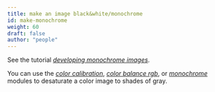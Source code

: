 ```yaml
---
title: make an image black&white/monochrome
id: make-monochrome
weight: 60
draft: false
author: "people"
---
```


See the tutorial [_developing monochrome images_](../guides-tutorial/monochrome.md).

You can use the [_color calibration_](../module-reference/processing-modules/color-calibration.md),
[_color balance rgb_](../module-reference/processing-modules/color-balance-rgb.md),
or [_monochrome_](../module-reference/processing-modules/monochrome.md)
modules to desaturate a color image to shades of gray.

